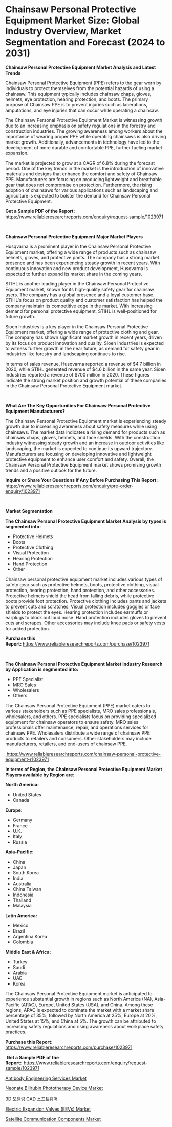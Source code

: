 <p><h1>Chainsaw Personal Protective Equipment Market Size: Global Industry Overview, Market Segmentation and Forecast (2024 to 2031)</h1></p><p><strong>Chainsaw Personal Protective Equipment Market Analysis and Latest Trends</strong></p>
<p><p>Chainsaw Personal Protective Equipment (PPE) refers to the gear worn by individuals to protect themselves from the potential hazards of using a chainsaw. This equipment typically includes chainsaw chaps, gloves, helmets, eye protection, hearing protection, and boots. The primary purpose of Chainsaw PPE is to prevent injuries such as lacerations, amputations, and eye injuries that can occur while operating a chainsaw.</p><p>The Chainsaw Personal Protective Equipment Market is witnessing growth due to an increasing emphasis on safety regulations in the forestry and construction industries. The growing awareness among workers about the importance of wearing proper PPE while operating chainsaws is also driving market growth. Additionally, advancements in technology have led to the development of more durable and comfortable PPE, further fueling market expansion.</p><p>The market is projected to grow at a CAGR of 6.8% during the forecast period. One of the key trends in the market is the introduction of innovative materials and designs that enhance the comfort and safety of Chainsaw PPE. Manufacturers are focusing on producing lightweight and breathable gear that does not compromise on protection. Furthermore, the rising adoption of chainsaws for various applications such as landscaping and agriculture is expected to bolster the demand for Chainsaw Personal Protective Equipment.</p></p>
<p><strong>Get a Sample PDF of the Report:&nbsp;</strong> <a href="https://www.reliableresearchreports.com/enquiry/request-sample/1023971">https://www.reliableresearchreports.com/enquiry/request-sample/1023971</a></p>
<p>&nbsp;</p>
<p><strong>Chainsaw Personal Protective Equipment Major Market Players</strong></p>
<p><p>Husqvarna is a prominent player in the Chainsaw Personal Protective Equipment market, offering a wide range of products such as chainsaw helmets, gloves, and protective pants. The company has a strong market presence and has been experiencing steady growth in recent years. With continuous innovation and new product development, Husqvarna is expected to further expand its market share in the coming years.</p><p>STIHL is another leading player in the Chainsaw Personal Protective Equipment market, known for its high-quality safety gear for chainsaw users. The company has a global presence and a loyal customer base. STIHL's focus on product quality and customer satisfaction has helped the company maintain its competitive edge in the market. With increasing demand for personal protective equipment, STIHL is well-positioned for future growth.</p><p>Sioen Industries is a key player in the Chainsaw Personal Protective Equipment market, offering a wide range of protective clothing and gear. The company has shown significant market growth in recent years, driven by its focus on product innovation and quality. Sioen Industries is expected to witness further growth in the near future, as demand for safety gear in industries like forestry and landscaping continues to rise.</p><p>In terms of sales revenue, Husqvarna reported a revenue of $4.7 billion in 2020, while STIHL generated revenue of $4.6 billion in the same year. Sioen Industries reported a revenue of $700 million in 2020. These figures indicate the strong market position and growth potential of these companies in the Chainsaw Personal Protective Equipment market.</p></p>
<p>&nbsp;</p>
<p><strong>What Are The Key Opportunities For Chainsaw Personal Protective Equipment Manufacturers?</strong></p>
<p><p>The Chainsaw Personal Protective Equipment market is experiencing steady growth due to increasing awareness about safety measures while using chainsaws. The market data indicates a rising demand for products such as chainsaw chaps, gloves, helmets, and face shields. With the construction industry witnessing steady growth and an increase in outdoor activities like landscaping, the market is expected to continue its upward trajectory. Manufacturers are focusing on developing innovative and lightweight protective equipment to enhance user comfort and safety. Overall, the Chainsaw Personal Protective Equipment market shows promising growth trends and a positive outlook for the future.</p></p>
<p><strong>Inquire or Share Your Questions If Any Before Purchasing This Report:</strong> <a href="https://www.reliableresearchreports.com/enquiry/pre-order-enquiry/1023971">https://www.reliableresearchreports.com/enquiry/pre-order-enquiry/1023971</a></p>
<p>&nbsp;</p>
<p><strong>Market Segmentation</strong></p>
<p><strong>The Chainsaw Personal Protective Equipment Market Analysis by types is segmented into:</strong></p>
<p><ul><li>Protective Helmets</li><li>Boots</li><li>Protective Clothing</li><li>Visual Protection</li><li>Hearing Protection</li><li>Hand Protection</li><li>Other</li></ul></p>
<p><p>Chainsaw personal protective equipment market includes various types of safety gear such as protective helmets, boots, protective clothing, visual protection, hearing protection, hand protection, and other accessories. Protective helmets shield the head from falling debris, while protective boots provide foot protection. Protective clothing includes pants and jackets to prevent cuts and scratches. Visual protection includes goggles or face shields to protect the eyes. Hearing protection includes earmuffs or earplugs to block out loud noise. Hand protection includes gloves to prevent cuts and scrapes. Other accessories may include knee pads or safety vests for added protection.</p></p>
<p><strong>Purchase this Report:&nbsp;</strong><a href="https://www.reliableresearchreports.com/purchase/1023971">https://www.reliableresearchreports.com/purchase/1023971</a></p>
<p>&nbsp;</p>
<p><strong>The Chainsaw Personal Protective Equipment Market Industry Research by Application is segmented into:</strong></p>
<p><ul><li>PPE Specialist</li><li>MRO Sales</li><li>Wholesalers</li><li>Others</li></ul></p>
<p><p>The Chainsaw Personal Protective Equipment (PPE) market caters to various stakeholders such as PPE specialists, MRO sales professionals, wholesalers, and others. PPE specialists focus on providing specialized equipment for chainsaw operators to ensure safety. MRO sales professionals offer maintenance, repair, and operations services for chainsaw PPE. Wholesalers distribute a wide range of chainsaw PPE products to retailers and consumers. Other stakeholders may include manufacturers, retailers, and end-users of chainsaw PPE.</p></p>
<p><a href="https://www.reliableresearchreports.com/chainsaw-personal-protective-equipment-r1023971">&nbsp;https://www.reliableresearchreports.com/chainsaw-personal-protective-equipment-r1023971</a></p>
<p><strong>In terms of Region, the Chainsaw Personal Protective Equipment Market Players available by Region are:</strong></p>
<p>
    <p> <strong> North America: </strong>
        <ul>
            <li>United States</li>
            <li>Canada</li>
        </ul>
        </p> 
    <p> <strong> Europe: </strong>
        <ul>
            <li>Germany</li>
            <li>France</li>
            <li>U.K.</li>
            <li>Italy</li>
            <li>Russia</li>
        </ul>
        </p> 
    <p> <strong> Asia-Pacific: </strong>
        <ul>
            <li>China</li>
            <li>Japan</li>
            <li>South Korea</li>
            <li>India</li>
            <li>Australia</li>
            <li>China Taiwan</li>
            <li>Indonesia</li>
            <li>Thailand</li>
            <li>Malaysia</li>
        </ul>
        </p> 
    <p> <strong> Latin America: </strong>
        <ul>
            <li>Mexico</li>
            <li>Brazil</li>
            <li>Argentina Korea</li>
            <li>Colombia</li>
        </ul>
        </p> 
    <p> <strong> Middle East & Africa: </strong>
        <ul>
            <li>Turkey</li>
            <li>Saudi</li>
            <li>Arabia</li>
            <li>UAE</li>
            <li>Korea</li>
        </ul>
    </p>
    </p>
<p><p>The Chainsaw Personal Protective Equipment market is anticipated to experience substantial growth in regions such as North America (NA), Asia-Pacific (APAC), Europe, United States (USA), and China. Among these regions, APAC is expected to dominate the market with a market share percentage of 35%, followed by North America at 25%, Europe at 20%, United States at 15%, and China at 5%. The growth can be attributed to increasing safety regulations and rising awareness about workplace safety practices.</p></p>
<p><strong>Purchase this Report: </strong><a href="https://www.reliableresearchreports.com/purchase/1023971">https://www.reliableresearchreports.com/purchase/1023971</a></p>
<p>&nbsp;<strong>Get a Sample PDF of the Report:&nbsp;&nbsp;</strong><a href="https://www.reliableresearchreports.com/enquiry/request-sample/1023971">https://www.reliableresearchreports.com/enquiry/request-sample/1023971</a></p>
<p><strong></strong></p>
<p><p><a href="https://github.com/yadanielu/Market-Research-Report-List-1/blob/main/antibody-engineering-services-market.md">Antibody Engineering Services Market</a></p><p><a href="https://www.linkedin.com/pulse/neonate-bilirubin-phototherapy-device-market-size-type-led-lightfluorescent-s7rce?trackingId=Ba%2FoJbd8QUCLeGxCDATFzg%3D%3D">Neonate Bilirubin Phototherapy Device Market</a></p><p><a href="https://github.com/vsckjg50460/Market-Research-Report-List-4/blob/main/429861979233.md">3D 모델링 CAD 소프트웨어</a></p><p><a href="https://www.linkedin.com/pulse/electric-expansion-valves-eevs-industry-analysis-report-xwkdf?trackingId=2X%2BuKgRwQyaUd4ASCar3mw%3D%3D">Electric Expansion Valves (EEVs) Market</a></p><p><a href="https://medium.com/@minervawunsch/global-satellite-communication-components-industry-types-applications-market-players-regional-7c977f63955c">Satellite Communication Components Market</a></p></p>
